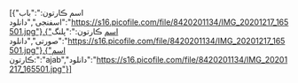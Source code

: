 [{"اسم ڪارتون:":"باب اسفنجی","دانلود":"https://s16.picofile.com/file/8420201134/IMG_20201217_165501.jpg"},{"اسم ڪارتون:":"پلنگ صورتی","دانلود":"https://s16.picofile.com/file/8420201134/IMG_20201217_165501.jpg"},{"اسم ڪارتون:":"ajab","دانلود":"https://s16.picofile.com/file/8420201134/IMG_20201217_165501.jpg"}]
